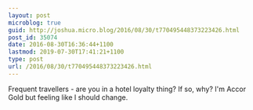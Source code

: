 ```yaml
---
layout: post
microblog: true
guid: http://joshua.micro.blog/2016/08/30/t770495448373223426.html
post_id: 35074
date: 2016-08-30T16:36:44+1100
lastmod: 2019-07-30T17:41:21+1100
type: post
url: /2016/08/30/t770495448373223426.html
---
```

Frequent travellers - are you in a hotel loyalty thing? If so, why? I'm Accor Gold but feeling like I should change.

